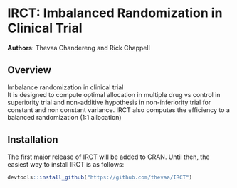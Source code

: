 # IRCT: Imbalanced Randomization in Clinical Trial

**Authors**: Thevaa Chandereng and Rick Chappell

Overview
--------
Imbalance randomization in clinical trial  
It is designed to compute optimal allocation in multiple drug vs control in superiority trial and  non-additive hypothesis in non-inferiority trial for constant and non constant variance.
IRCT also computes the efficiency to a balanced randomization (1:1 allocation) 


Installation
------------
The first major release of IRCT will be added to CRAN.
Until then, the easiest way to install IRCT is as follows:

``` r
devtools::install_github("https://github.com/thevaa/IRCT")
```

